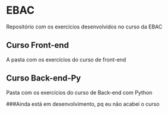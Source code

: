 # EBAC
Repositório com os exercícios desenvolvidos no curso da EBAC
## Curso Front-end
A pasta com os exercícios do curso de front-end
## Curso Back-end-Py
Pasta com os exercícios do curso de Back-end com Python

###Ainda está em desenvolvimento, pq eu não acabei o curso
